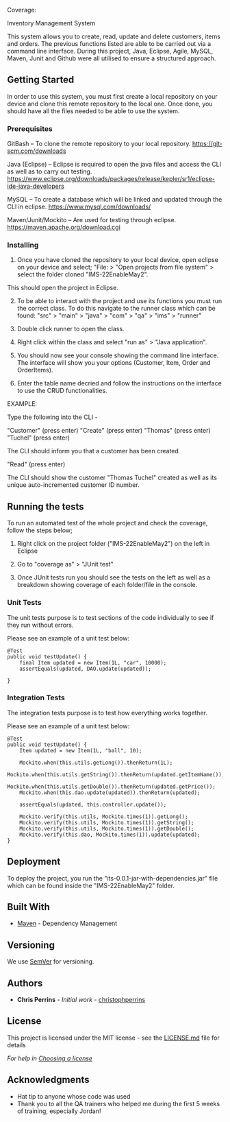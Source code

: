 Coverage: 

Inventory Management System

This system allows you to create, read, update and delete customers, items and orders. The previous functions listed are able to be carried out via a command line interface. During this project, Java, Eclipse, Agile, MySQL, Maven, Junit and Github were all utilised to ensure a structured approach.

## Getting Started

In order to use this system, you must first create a local repository on your device and clone this remote repository to the local one. Once done, you should have all the files needed to be able to use the system.

### Prerequisites

GitBash – To clone the remote repository to your local repository.
https://git-scm.com/downloads

Java (Eclipse) – Eclipse is required to open the java files and access the CLI as well as to carry out testing.
https://www.eclipse.org/downloads/packages/release/kepler/sr1/eclipse-ide-java-developers
 
MySQL – To create a database which will be linked and updated through the CLI in eclipse.
https://www.mysql.com/downloads/

Maven/Junit/Mockito – Are used for testing through eclipse.
https://maven.apache.org/download.cgi 

### Installing

1. Once you have cloned the repository to your local device, open eclipse on your device and select;
"File: > "Open projects from file system" > select the folder cloned "IMS-22EnableMay2".

This should open the project in Eclipse.

2. To be able to interact with the project and use its functions you must run the correct class.
To do this navigate to the runner class which can be found: 
"src" > "main" > "java" > "com" > "qa" > "ims" > "runner"

3. Double click runner to open the class. 

4. Right click within the class and select "run as" > "Java application". 

5. You should now see your console showing the command line interface. The interface will show you your options (Customer, Item, Order and OrderItems).

6. Enter the table name decried and follow the instructions on the interface to use the CRUD functionalities.


EXAMPLE:

Type the following into the CLI -

"Customer" (press enter)
"Create" (press enter)
"Thomas" (press enter)
"Tuchel" (press enter) 

The CLI should inform you that a customer has been created

"Read" (press enter)

The CLI should show the customer "Thomas Tuchel" created as well as its unique auto-incremented customer ID number.


## Running the tests

To run an automated test of the whole project and check the coverage, follow the steps below;

1. Right click on the project folder ("IMS-22EnableMay2") on the left in Eclipse

2. Go to "coverage as" > "JUnit test" 

3. Once JUnit tests run you should see the tests on the left as well as a breakdown showing coverage of each folder/file in the console.

### Unit Tests 

The unit tests purpose is to test sections of the code individually to see if they run without errors.

Please see an example of a unit test below:

	@Test
	public void testUpdate() {
		final Item updated = new Item(1L, "car", 10000);
		assertEquals(updated, DAO.update(updated));

	}


### Integration Tests 
The integration tests purpose is to test how everything works together. 

Please see an example of a unit test below:

	@Test
	public void testUpdate() {
		Item updated = new Item(1L, "ball", 10);

		Mockito.when(this.utils.getLong()).thenReturn(1L);
		Mockito.when(this.utils.getString()).thenReturn(updated.getItemName());
		Mockito.when(this.utils.getDouble()).thenReturn(updated.getPrice());
		Mockito.when(this.dao.update(updated)).thenReturn(updated);

		assertEquals(updated, this.controller.update());

		Mockito.verify(this.utils, Mockito.times(1)).getLong();
		Mockito.verify(this.utils, Mockito.times(1)).getString();
		Mockito.verify(this.utils, Mockito.times(1)).getDouble();
		Mockito.verify(this.dao, Mockito.times(1)).update(updated);
	}


## Deployment

To deploy the project, you run the "its-0.0.1-jar-with-dependencies.jar" file which can be found inside the "IMS-22EnableMay2" folder.

## Built With

* [Maven](https://maven.apache.org/) - Dependency Management

## Versioning

We use [SemVer](http://semver.org/) for versioning.

## Authors

* **Chris Perrins** - *Initial work* - [christophperrins](https://github.com/christophperrins)

## License

This project is licensed under the MIT license - see the [LICENSE.md](LICENSE.md) file for details 

*For help in [Choosing a license](https://choosealicense.com/)*

## Acknowledgments

* Hat tip to anyone whose code was used
* Thank you to all the QA trainers who helped me during the first 5 weeks of training, especially Jordan!
